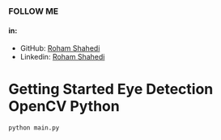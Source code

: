 ### FOLLOW ME 
#### in:
- GitHub: <a href="https://github.com/roham96">Roham Shahedi</a>
- Linkedin: <a href="https://www.linkedin.com/in/roham-shahedi">Roham Shahedi</a>
# 
# 
# Getting Started Eye Detection OpenCV Python

```sh
python main.py
```